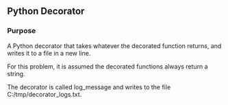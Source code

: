 ## Python Decorator

### Purpose

A Python decorator that takes whatever the decorated function returns, and writes it to a file in a new line. 

For this problem, it is assumed the decorated functions always return a string.

The decorator is called log_message and writes to the file C:/tmp/decorator_logs.txt.